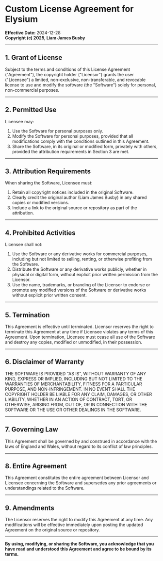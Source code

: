 # Custom License Agreement for Elysium

**Effective Date:** 2024-12-28  
**Copyright (c) 2025, Liam James Busby**

---

## 1. Grant of License
Subject to the terms and conditions of this License Agreement ("Agreement"), the copyright holder ("Licensor") grants the user ("Licensee") a limited, non-exclusive, non-transferable, and revocable license to use and modify the software (the "Software") solely for personal, non-commercial purposes.

---

## 2. Permitted Use
Licensee may:
1. Use the Software for personal purposes only.  
2. Modify the Software for personal purposes, provided that all modifications comply with the conditions outlined in this Agreement.  
3. Share the Software, in its original or modified form, privately with others, provided the attribution requirements in Section 3 are met.  

---

## 3. Attribution Requirements
When sharing the Software, Licensee must:
1. Retain all copyright notices included in the original Software.  
2. Clearly credit the original author (Liam James Busby) in any shared copies or modified versions.  
3. Include a link to the original source or repository as part of the attribution.

---

## 4. Prohibited Activities
Licensee shall not:
1. Use the Software or any derivative works for commercial purposes, including but not limited to selling, renting, or otherwise profiting from the Software.  
2. Distribute the Software or any derivative works publicly, whether in physical or digital form, without explicit prior written permission from the Licensor.  
3. Use the name, trademarks, or branding of the Licensor to endorse or promote any modified versions of the Software or derivative works without explicit prior written consent.  

---

## 5. Termination
This Agreement is effective until terminated. Licensor reserves the right to terminate this Agreement at any time if Licensee violates any terms of this Agreement. Upon termination, Licensee must cease all use of the Software and destroy any copies, modified or unmodified, in their possession.

---

## 6. Disclaimer of Warranty
THE SOFTWARE IS PROVIDED "AS IS", WITHOUT WARRANTY OF ANY KIND, EXPRESS OR IMPLIED, INCLUDING BUT NOT LIMITED TO THE WARRANTIES OF MERCHANTABILITY, FITNESS FOR A PARTICULAR PURPOSE, AND NON-INFRINGEMENT. IN NO EVENT SHALL THE COPYRIGHT HOLDER BE LIABLE FOR ANY CLAIM, DAMAGES, OR OTHER LIABILITY, WHETHER IN AN ACTION OF CONTRACT, TORT, OR OTHERWISE, ARISING FROM, OUT OF, OR IN CONNECTION WITH THE SOFTWARE OR THE USE OR OTHER DEALINGS IN THE SOFTWARE.

---

## 7. Governing Law
This Agreement shall be governed by and construed in accordance with the laws of England and Wales, without regard to its conflict of law principles.

---

## 8. Entire Agreement
This Agreement constitutes the entire agreement between Licensor and Licensee concerning the Software and supersedes any prior agreements or understandings related to the Software.

---

## 9. Amendments
The Licensor reserves the right to modify this Agreement at any time. Any modifications will be effective immediately upon posting the updated Agreement on the original source or repository.

---

**By using, modifying, or sharing the Software, you acknowledge that you have read and understood this Agreement and agree to be bound by its terms.**
